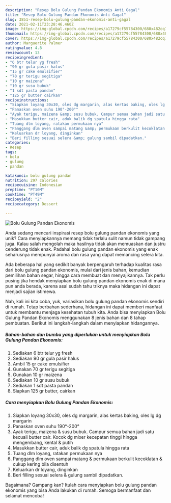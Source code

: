 ```yaml
---
description: "Resep Bolu Gulung Pandan Ekonomis Anti Gagal"
title: "Resep Bolu Gulung Pandan Ekonomis Anti Gagal"
slug: 3851-resep-bolu-gulung-pandan-ekonomis-anti-gagal
date: 2021-02-11T23:28:46.460Z
image: https://img-global.cpcdn.com/recipes/a17279cf55784300/680x482cq70/bolu-gulung-pandan-ekonomis-foto-resep-utama.jpg
thumbnail: https://img-global.cpcdn.com/recipes/a17279cf55784300/680x482cq70/bolu-gulung-pandan-ekonomis-foto-resep-utama.jpg
cover: https://img-global.cpcdn.com/recipes/a17279cf55784300/680x482cq70/bolu-gulung-pandan-ekonomis-foto-resep-utama.jpg
author: Marguerite Palmer
ratingvalue: 4.8
reviewcount: 13
recipeingredient:
- "6 btr telur yg fresh"
- "90 gr gula pasir halus"
- "15 gr cake emulsifier"
- "70 gr terigu segitiga"
- "10 gr maizena"
- "10 gr susu bubuk"
- "1 sdt pasta pandan"
- "125 gr butter cairkan"
recipeinstructions:
- "Siapkan loyang 30x30, oles dg margarin, alas kertas baking, oles lg dg margarin"
- "Panaskan oven suhu 190°-200°"
- "Ayak terigu, maizena &amp; susu bubuk. Campur semua bahan jadi satu kecuali butter cair. Kocok dg mixer kecepatan tinggi hingga mengembang, kental &amp; putih"
- "Masukkan butter cair, aduk balik dg spatula hingga rata"
- "Tuang dlm loyang, ratakan permukaan nya"
- "Panggang dlm oven sampai matang &amp; permukaan berkulit kecoklatan &amp; cukup kering bila disentuh"
- "Keluarkan dr loyang, dinginkan"
- "Beri filling sesuai selera &amp; gulung sambil dipadatkan."
categories:
- Resep
tags:
- bolu
- gulung
- pandan

katakunci: bolu gulung pandan 
nutrition: 297 calories
recipecuisine: Indonesian
preptime: "PT10M"
cooktime: "PT49M"
recipeyield: "2"
recipecategory: Dessert

---
```



![Bolu Gulung Pandan Ekonomis](https://img-global.cpcdn.com/recipes/a17279cf55784300/680x482cq70/bolu-gulung-pandan-ekonomis-foto-resep-utama.jpg)

Anda sedang mencari inspirasi resep bolu gulung pandan ekonomis yang unik? Cara menyiapkannya memang tidak terlalu sulit namun tidak gampang juga. Kalau salah mengolah maka hasilnya tidak akan memuaskan dan justru cenderung tidak enak. Padahal bolu gulung pandan ekonomis yang enak seharusnya mempunyai aroma dan rasa yang dapat memancing selera kita.

Ada beberapa hal yang sedikit banyak berpengaruh terhadap kualitas rasa dari bolu gulung pandan ekonomis, mulai dari jenis bahan, kemudian pemilihan bahan segar, hingga cara membuat dan menyajikannya. Tak perlu pusing jika hendak menyiapkan bolu gulung pandan ekonomis enak di mana pun anda berada, karena asal sudah tahu triknya maka hidangan ini dapat menjadi sajian istimewa.




Nah, kali ini kita coba, yuk, variasikan bolu gulung pandan ekonomis sendiri di rumah. Tetap berbahan sederhana, hidangan ini dapat memberi manfaat untuk membantu menjaga kesehatan tubuh kita. Anda bisa menyiapkan Bolu Gulung Pandan Ekonomis menggunakan 8 jenis bahan dan 8 tahap pembuatan. Berikut ini langkah-langkah dalam menyiapkan hidangannya.

<!--inarticleads1-->

##### Bahan-bahan dan bumbu yang diperlukan untuk menyiapkan Bolu Gulung Pandan Ekonomis:

1. Sediakan 6 btr telur yg fresh
1. Sediakan 90 gr gula pasir halus
1. Ambil 15 gr cake emulsifier
1. Gunakan 70 gr terigu segitiga
1. Gunakan 10 gr maizena
1. Sediakan 10 gr susu bubuk
1. Sediakan 1 sdt pasta pandan
1. Siapkan 125 gr butter, cairkan




<!--inarticleads2-->

##### Cara menyiapkan Bolu Gulung Pandan Ekonomis:

1. Siapkan loyang 30x30, oles dg margarin, alas kertas baking, oles lg dg margarin
1. Panaskan oven suhu 190°-200°
1. Ayak terigu, maizena &amp; susu bubuk. Campur semua bahan jadi satu kecuali butter cair. Kocok dg mixer kecepatan tinggi hingga mengembang, kental &amp; putih
1. Masukkan butter cair, aduk balik dg spatula hingga rata
1. Tuang dlm loyang, ratakan permukaan nya
1. Panggang dlm oven sampai matang &amp; permukaan berkulit kecoklatan &amp; cukup kering bila disentuh
1. Keluarkan dr loyang, dinginkan
1. Beri filling sesuai selera &amp; gulung sambil dipadatkan.




Bagaimana? Gampang kan? Itulah cara menyiapkan bolu gulung pandan ekonomis yang bisa Anda lakukan di rumah. Semoga bermanfaat dan selamat mencoba!
